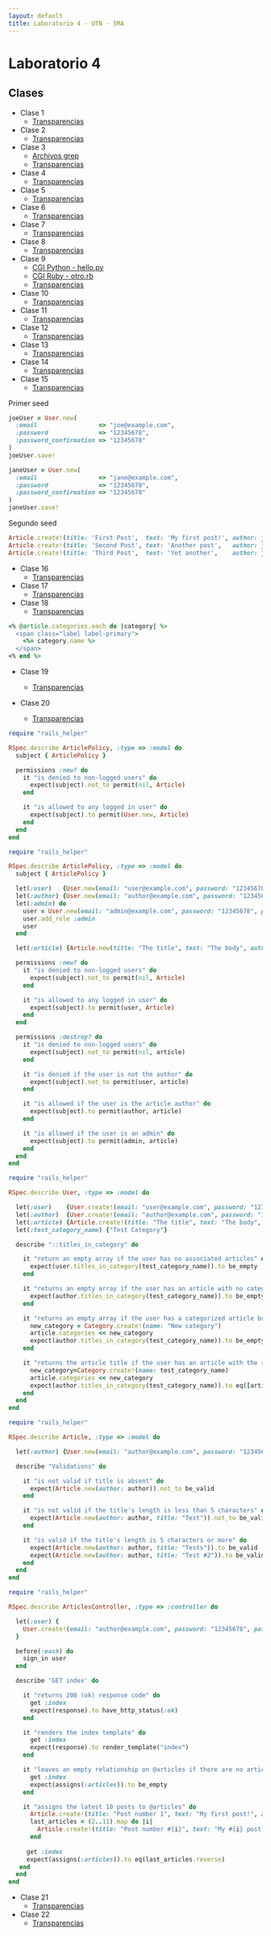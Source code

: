 ```yaml
---
layout: default
title: Laboratorio 4 - UTN - SMA
---
```


# Laboratorio 4

## Clases
* Clase 1
  * [Transparencias](material/Clase01.pdf)
* Clase 2
  * [Transparencias](material/Clase02.pdf)
* Clase 3
  * [Archivos grep](material/Clase03Comando.tar.gz)
  * [Transparencias](material/Clase03.pdf)
* Clase 4
  * [Transparencias](material/Clase04.pdf)
* Clase 5
  * [Transparencias](material/Clase05.pdf)
* Clase 6
  * [Transparencias](material/Clase06.pdf)
* Clase 7
  * [Transparencias](material/Clase07.pdf)
* Clase 8
  * [Transparencias](material/Clase08.pdf)
* Clase 9
  * [CGI Python - hello.py](material/hello.py)
  * [CGI Ruby - otro.rb](material/otro.rb)
  * [Transparencias](material/Clase09.pdf)
* Clase 10
  * [Transparencias](material/Clase10.pdf)
* Clase 11
  * [Transparencias](material/Clase11.pdf)
* Clase 12
  * [Transparencias](material/Clase12.pdf)
* Clase 13
  * [Transparencias](material/Clase13.pdf)
* Clase 14
  * [Transparencias](material/Clase14.pdf)
* Clase 15
  * [Transparencias](material/Clase15.pdf)

Primer seed

```ruby
joeUser = User.new(
  :email                 => "joe@example.com",
  :password              => "12345678",
  :password_confirmation => "12345678"
)
joeUser.save!

janeUser = User.new(
  :email                 => "jane@example.com",
  :password              => "12345678",
  :password_confirmation => "12345678"
)
janeUser.save!
```

Segundo seed

```ruby
Article.create!(title: 'First Post',  text: 'My first post!', author: joeUser);
Article.create!(title: 'Second Post', text: 'Another post',   author: joeUser);
Article.create!(title: 'Third Post',  text: 'Yet another',    author: janeUser);
```
* Clase 16
  * [Transparencias](material/Clase16.pdf)
* Clase 17
  * [Transparencias](material/Clase17.pdf)
* Clase 18
  * [Transparencias](material/Clase18.pdf)

```ruby
<% @article.categories.each do |category| %>
  <span class="label label-primary">
    <%= category.name %>
  </span>
<% end %>
```
* Clase 19
  * [Transparencias](material/Clase19.pdf)

* Clase 20
  * [Transparencias](material/Clase20.pdf)

```ruby
require "rails_helper"

RSpec.describe ArticlePolicy, :type => :model do
  subject { ArticlePolicy }

  permissions :new? do
    it "is denied to non-logged users" do
      expect(subject).not_to permit(nil, Article)
    end

    it "is allowed to any logged in user" do
      expect(subject).to permit(User.new, Article)
    end
  end
end
```

```ruby
require "rails_helper"

RSpec.describe ArticlePolicy, :type => :model do
  subject { ArticlePolicy }

  let(:user)   {User.new(email: "user@example.com", password: "12345678", password_confirmation: "12345678")}
  let(:author) {User.new(email: "author@example.com", password: "12345678", password_confirmation: "12345678")}
  let(:admin) do
    user = User.new(email: "admin@example.com", password: "12345678", password_confirmation: "12345678")
    user.add_role :admin
    user
  end

  let(:article) {Article.new(title: "The title", text: "The body", author: author)}

  permissions :new? do
    it "is denied to non-logged users" do
      expect(subject).not_to permit(nil, Article)
    end

    it "is allowed to any logged in user" do
      expect(subject).to permit(user, Article)
    end
  end

  permissions :destroy? do
    it "is denied to non-logged users" do
      expect(subject).not_to permit(nil, article)
    end

    it "is denied if the user is not the author" do
      expect(subject).not_to permit(user, article)
    end

    it "is allowed if the user is the article author" do
      expect(subject).to permit(author, article)
    end

    it "is allowed if the user is an admin" do
      expect(subject).to permit(admin, article)
    end
  end
end
```

```ruby
require "rails_helper"

RSpec.describe User, :type => :model do

  let(:user)    {User.create!(email: "user@example.com", password: "12345678", password_confirmation: "12345678")}
  let(:author)  {User.create!(email: "author@example.com", password: "12345678", password_confirmation: "12345678")}
  let(:article) {Article.create!(title: "The title", text: "The body", author: author)}
  let(:test_category_name) {"Test Category"}

  describe "::titles_in_category" do

    it "return an empty array if the user has no associated articles" do
      expect(user.titles_in_category(test_category_name)).to be_empty
    end

    it "returns an empty array if the user has an article with no categories" do
      expect(author.titles_in_category(test_category_name)).to be_empty
    end

    it "returns an empty array if the user has a categorized article but the categories do not match" do
      new_category = Category.create!(name: "New category")
      article.categories << new_category
      expect(author.titles_in_category(test_category_name)).to be_empty
    end

    it "returns the article title if the user has an article with the requested category name" do
      new_category=Category.create!(name: test_category_name)
      article.categories << new_category
      expect(author.titles_in_category(test_category_name)).to eq([article.title])
    end
  end
end
```

```ruby
require "rails_helper"

RSpec.describe Article, :type => :model do

  let(:author) {User.new(email: "author@example.com", password: "12345678", password_confirmation: "12345678")}

  describe "Validations" do

    it "is not valid if title is absent" do
      expect(Article.new(author: author)).not_to be_valid
    end

    it "is not valid if the title's length is less than 5 characters" do
      expect(Article.new(author: author, title: "Test")).not_to be_valid
    end

    it "is valid if the title's length is 5 characters or more" do
      expect(Article.new(author: author, title: "Tests")).to be_valid
      expect(Article.new(author: author, title: "Test #2")).to be_valid
    end
  end
end
```

```ruby
require "rails_helper"

RSpec.describe ArticlesController, :type => :controller do

  let(:user) {
    User.create!(email: "author@example.com", password: "12345678", password_confirmation: "12345678")
  }

  before(:each) do
    sign_in user
  end

  describe 'GET index' do

    it "returns 200 (ok) response code" do
      get :index
      expect(response).to have_http_status(:ok)
    end

    it "renders the index template" do
      get :index
      expect(response).to render_template("index")
    end

    it "leaves an empty relationship on @articles if there are no articles" do
      get :index
      expect(assigns(:articles)).to be_empty
    end

    it "assigns the latest 10 posts to @articles" do
      Article.create!(title: "Post number 1", text: "My first post!", author: user)
      last_articles = (2..11).map do |i|
        Article.create!(title: "Post number #{i}", text: "My #{i} post!", author: user)
      end
  
     get :index
     expect(assigns(:articles)).to eq(last_articles.reverse)
   end
  end
end
```
* Clase 21
  * [Transparencias](material/Clase21.pdf)
* Clase 22
  * [Transparencias](material/Clase22.pdf)
